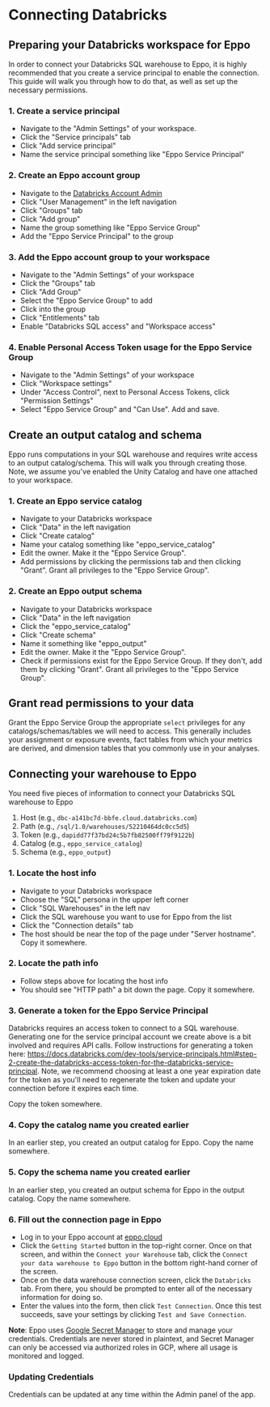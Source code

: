 # Connecting Databricks

## Preparing your Databricks workspace for Eppo

In order to connect your Databricks SQL warehouse to Eppo, it is highly recommended that you create a service principal to enable the connection.
This guide will walk you through how to do that, as well as set up the necessary permissions.

### 1. Create a service principal

- Navigate to the "Admin Settings" of your workspace.
- Click the "Service principals" tab
- Click "Add service principal"
- Name the service principal something like "Eppo Service Principal"

### 2. Create an Eppo account group

- Navigate to the [Databricks Account Admin](https://accounts.cloud.databricks.com/)
- Click "User Management" in the left navigation
- Click "Groups" tab
- Click "Add group"
- Name the group something like "Eppo Service Group"
- Add the "Eppo Service Principal" to the group

### 3. Add the Eppo account group to your workspace

- Navigate to the "Admin Settings" of your workspace
- Click the "Groups" tab
- Click "Add Group"
- Select the "Eppo Service Group" to add
- Click into the group
- Click "Entitlements" tab
- Enable "Databricks SQL access" and "Workspace access"

### 4. Enable Personal Access Token usage for the Eppo Service Group

- Navigate to the "Admin Settings" of your workspace
- Click "Workspace settings"
- Under "Access Control", next to Personal Access Tokens, click "Permission Settings"
- Select "Eppo Service Group" and "Can Use". Add and save.

## Create an output catalog and schema

Eppo runs computations in your SQL warehouse and requires write access to an output catalog/schema. This will walk you through creating those. Note, we assume you've enabled the Unity Catalog and have one attached to your workspace.

### 1. Create an Eppo service catalog

- Navigate to your Databricks workspace
- Click "Data" in the left navigation
- Click "Create catalog"
- Name your catalog something like "eppo_service_catalog"
- Edit the owner. Make it the "Eppo Service Group".
- Add permissions by clicking the permissions tab and then clicking "Grant". Grant all privileges to the "Eppo Service Group".

### 2. Create an Eppo output schema

- Navigate to your Databricks workspace
- Click "Data" in the left navigation
- Click the "eppo_service_catalog"
- Click "Create schema"
- Name it something like "eppo_output"
- Edit the owner. Make it the "Eppo Service Group".
- Check if permissions exist for the Eppo Service Group. If they don't, add them by clicking "Grant". Grant all privileges to the "Eppo Service Group".

## Grant read permissions to your data

Grant the Eppo Service Group the appropriate `select` privileges for any catalogs/schemas/tables we will need to access. This generally includes your assignment or exposure events, fact tables from which your metrics are derived, and dimension tables that you commonly use in your analyses.

## Connecting your warehouse to Eppo

You need five pieces of information to connect your Databricks SQL warehouse to Eppo

1. Host (e.g., `dbc-a141bc7d-bbfe.cloud.databricks.com`)
2. Path (e.g., `/sql/1.0/warehouses/52210464dc0cc5d5`)
3. Token (e.g., `dapidd77f37bd24c5b7fb82500ff79f9122b`)
4. Catalog (e.g., `eppo_service_catalog`)
5. Schema (e.g., `eppo_output`)

### 1. Locate the host info

- Navigate to your Databricks workspace
- Choose the "SQL" persona in the upper left corner
- Click "SQL Warehouses" in the left nav
- Click the SQL warehouse you want to use for Eppo from the list
- Click the "Connection details" tab
- The host should be near the top of the page under "Server hostname". Copy it somewhere.

### 2. Locate the path info

- Follow steps above for locating the host info
- You should see "HTTP path" a bit down the page. Copy it somewhere.

### 3. Generate a token for the Eppo Service Principal

Databricks requires an access token to connect to a SQL warehouse. Generating one for the service principal account we create above is a bit involved and requires API calls. Follow instructions for generating a token here: https://docs.databricks.com/dev-tools/service-principals.html#step-2-create-the-databricks-access-token-for-the-databricks-service-principal. Note, we recommend choosing at least a one year expiration date for the token as you'll need to regenerate the token and update your connection before it expires each time.

Copy the token somewhere.

### 4. Copy the catalog name you created earlier

In an earlier step, you created an output catalog for Eppo. Copy the name somewhere.

### 5. Copy the schema name you created earlier

In an earlier step, you created an output schema for Eppo in the output catalog. Copy the name somewhere.

### 6. Fill out the connection page in Eppo

- Log in to your Eppo account at [eppo.cloud](https://eppo.cloud)
- Click the `Getting Started` button in the top-right corner. Once on that screen, and within the `Connect your Warehouse` tab, click the `Connect your data warehouse to Eppo` button in the bottom right-hand corner of the screen.
- Once on the data warehouse connection screen, click the `Databricks` tab. From there, you should be prompted to enter all of the necessary information for doing so.
- Enter the values into the form, then click `Test Connection`. Once this test succeeds, save your settings by clicking `Test and Save Connection`.

**Note**: Eppo uses [Google Secret Manager](https://cloud.google.com/secret-manager) to store and manage your credentials. Credentials are never stored in plaintext, and Secret Manager can only be accessed via authorized roles in GCP, where all usage is monitored and logged.

### Updating Credentials

Credentials can be updated at any time within the Admin panel of the app.
